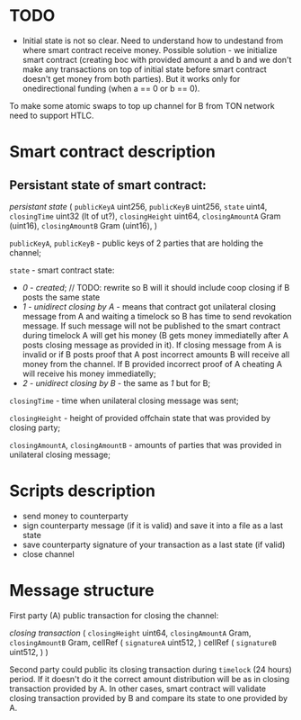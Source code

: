# TODO
- Initial state is not so clear. Need to understand how to undestand from where smart contract receive money. Possible solution - we initialize smart contract (creating boc with provided amount a and b and we don't make any transactions on top of initial state before smart contract doesn't get money from both parties). But it works only for onedirectional funding (when a == 0 or b == 0).

To make some atomic swaps to top up channel for B from TON network need to support HTLC.

# Smart contract description

## Persistant state of smart contract:

*persistant state*
(
    `publicKeyA`     uint256, 
    `publicKeyB`     uint256, 
    `state`          uint4, 
    `closingTime`    uint32 (lt of ut?), 
    `closingHeight`  uint64, 
    `closingAmountA` Gram (uint16),
    `closingAmountB` Gram (uint16),
)

`publicKeyA`, `publicKeyB` - public keys of 2 parties that are holding the channel;

`state` - smart contract state:
- *0* - _created_;
// TODO: rewrite so B will it should include coop closing if B posts the same state
- *1* - _unidirect closing by A_ - means that contract got unilateral closing message from A and waiting a timelock so B has time to send revokation message. If such message will not be published to the smart contract during timelock A will get his money (B gets money immediatelly after A posts closing message as provided in it). If closing message from A is invalid or if B posts proof that A post incorrect amounts B will receive all money from the channel. If B provided incorrect proof of A cheating A will receive his money immediatelly;
- *2* - _unidirect closing by B_ - the same as *1* but for B;

`closingTime` - time when unilateral closing message was sent;

`closingHeight` - height of provided offchain state that was provided by closing party;

`closingAmountA`, `closingAmountB` - amounts of parties that was provided in unilateral closing message;

# Scripts description

- send money to counterparty
- sign counterparty message (if it is valid) and save it into a file as a last state
- save counterparty signature of your transaction as a last state (if valid) 
- close channel

# Message structure

First party (A) public transaction for closing the channel:

*closing transaction*
(
    `closingHeight`  uint64, 
    `closingAmountA` Gram,
    `closingAmountB` Gram,
    cellRef (
        `signatureA` uint512,
    )
    cellRef (
        `signatureB` uint512,
    )
)

Second party could public its closing transaction during `timelock` (24 hours) period. If it doesn't do it the correct amount distribution will be as in closing transaction provided by A. In other cases, smart contract will validate closing transaction provided by B and compare its state to one provided by A.